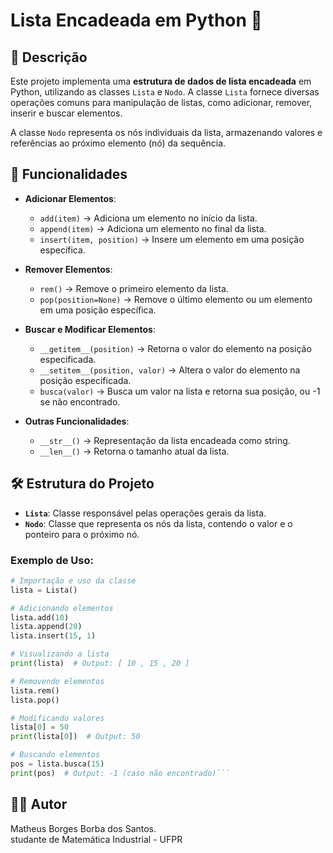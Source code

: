 # Lista Encadeada em Python 🚀

## 📄 Descrição

Este projeto implementa uma **estrutura de dados de lista encadeada** em Python, utilizando as classes `Lista` e `Nodo`. A classe `Lista` fornece diversas operações comuns para manipulação de listas, como adicionar, remover, inserir e buscar elementos.

A classe `Nodo` representa os nós individuais da lista, armazenando valores e referências ao próximo elemento (nó) da sequência.

## 🚧 Funcionalidades

- **Adicionar Elementos**:  
  - `add(item)` → Adiciona um elemento no início da lista.  
  - `append(item)` → Adiciona um elemento no final da lista.  
  - `insert(item, position)` → Insere um elemento em uma posição específica.  

- **Remover Elementos**:  
  - `rem()` → Remove o primeiro elemento da lista.  
  - `pop(position=None)` → Remove o último elemento ou um elemento em uma posição específica.  

- **Buscar e Modificar Elementos**:  
  - `__getitem__(position)` → Retorna o valor do elemento na posição especificada.  
  - `__setitem__(position, valor)` → Altera o valor do elemento na posição especificada.  
  - `busca(valor)` → Busca um valor na lista e retorna sua posição, ou -1 se não encontrado.  

- **Outras Funcionalidades**:  
  - `__str__()` → Representação da lista encadeada como string.  
  - `__len__()` → Retorna o tamanho atual da lista.  

## 🛠 Estrutura do Projeto

- **`Lista`**: Classe responsável pelas operações gerais da lista.  
- **`Nodo`**: Classe que representa os nós da lista, contendo o valor e o ponteiro para o próximo nó.

### Exemplo de Uso:

```python
# Importação e uso da classe
lista = Lista()

# Adicionando elementos
lista.add(10)
lista.append(20)
lista.insert(15, 1)

# Visualizando a lista
print(lista)  # Output: [ 10 , 15 , 20 ]

# Removendo elementos
lista.rem()
lista.pop()

# Modificando valores
lista[0] = 50
print(lista[0])  # Output: 50

# Buscando elementos
pos = lista.busca(15)
print(pos)  # Output: -1 (caso não encontrado)```
```
## 👨‍💻 Autor
Matheus Borges Borba dos Santos.  
studante de Matemática Industrial - UFPR

